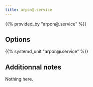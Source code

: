 ```yaml
---
title: arpon@.service
---
```


{{% provided_by "arpon@.service" %}}

## Options

{{% systemd_unit "arpon@.service" %}}

## Additionnal notes

Nothing here.